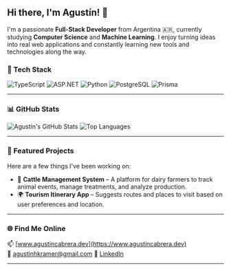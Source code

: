 ## Hi there, I'm Agustín! 👋

I'm a passionate **Full-Stack Developer** from Argentina 🇦🇷, currently studying **Computer Science** and **Machine Learning**. I enjoy turning ideas into real web applications and constantly learning new tools and technologies along the way.

### 🚀 Tech Stack

![TypeScript](https://img.shields.io/badge/TypeScript-3178C6?style=for-the-badge&logo=typescript&logoColor=white)
![ASP.NET](https://img.shields.io/badge/ASP.NET-512BD4?style=for-the-badge&logo=.net&logoColor=white)
![Python](https://img.shields.io/badge/Python-3776AB?style=for-the-badge&logo=python&logoColor=white)
![PostgreSQL](https://img.shields.io/badge/PostgreSQL-4169E1?style=for-the-badge&logo=postgresql&logoColor=white)
![Prisma](https://img.shields.io/badge/Prisma-2D3748?style=for-the-badge&logo=prisma&logoColor=white)

---

### 📊 GitHub Stats

![Agustín's GitHub Stats](https://github-readme-stats.vercel.app/api?username=agustincabrera&show_icons=true&theme=radical)
![Top Languages](https://github-readme-stats.vercel.app/api/top-langs/?username=agustincabrera&layout=compact&theme=radical)



---

### 📌 Featured Projects

Here are a few things I've been working on:

- 🐄 **Cattle Management System** – A platform for dairy farmers to track animal events, manage treatments, and analyze production.
- 🌍 **Tourism Itinerary App** – Suggests routes and places to visit based on user preferences and location.

---

### 🌐 Find Me Online

📫 [www.agustincabrera.dev](https://www.agustincabrera.dev)  
📧 agustinhkramer@gmail.com 
💼 [LinkedIn](https://www.linkedin.com/in/as-cab) 

---
